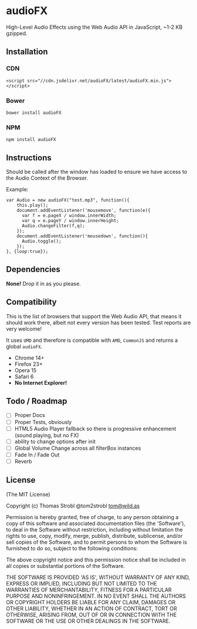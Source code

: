 # audioFX

High-Level Audio Effects using the Web Audio API in JavaScript, ~1-2 KB gzipped.

## Installation

### CDN

``<script src="//cdn.jsdelivr.net/audioFX/latest/audioFX.min.js"></script>``

### Bower

``bower install audioFX``

### NPM

``npm install audioFX``

## Instructions

Should be called after the window has loaded to ensure we have access to the Audio Context of the Browser.

Example:

    var Audio = new audioFX("test.mp3", function(){
        this.play();
        document.addEventListener('mousemove', function(e){
          var f = e.pageX / window.innerWidth;
          var q = e.pageY / window.innerHeight;
          Audio.changeFilter(f,q);
        });
        document.addEventListener('mousedown', function(){
          Audio.toggle();
        });
    }, {loop:true});

## Dependencies

**None!** Drop it in as you please.

## Compatibility

This is the list of browsers that support the Web Audio API, that means it should work there, albeit not every version has been tested. Test reports are very welcome!

It uses ``UMD`` and therefore is compatible with ``AMD``, ``CommonJS`` and returns a global ``audioFX``.

- Chrome 14+
- Firefox 23+
- Opera 15
- Safari 6
- **No Internet Explorer!**

## Todo / Roadmap

- [ ] Proper Docs
- [ ] Proper Tests, obviously
- [ ] HTML5 Audio Player fallback so there is progressive enhancement (sound playing, but no FX)
- [ ] ability to change options after init
- [ ] Global Volume Change across all filterBox instances
- [ ] Fade In / Fade Out
- [ ] Reverb

## License

(The MIT License)

Copyright (c) Thomas Strobl @tom2strobl tom@wild.as

Permission is hereby granted, free of charge, to any person obtaining a copy of this software and associated documentation files (the 'Software'), to deal in the Software without restriction, including without limitation the rights to use, copy, modify, merge, publish, distribute, sublicense, and/or sell copies of the Software, and to permit persons to whom the Software is furnished to do so, subject to the following conditions:

The above copyright notice and this permission notice shall be included in all copies or substantial portions of the Software.

THE SOFTWARE IS PROVIDED 'AS IS', WITHOUT WARRANTY OF ANY KIND, EXPRESS OR IMPLIED, INCLUDING BUT NOT LIMITED TO THE WARRANTIES OF MERCHANTABILITY, FITNESS FOR A PARTICULAR PURPOSE AND NONINFRINGEMENT. IN NO EVENT SHALL THE AUTHORS OR COPYRIGHT HOLDERS BE LIABLE FOR ANY CLAIM, DAMAGES OR OTHER LIABILITY, WHETHER IN AN ACTION OF CONTRACT, TORT OR OTHERWISE, ARISING FROM, OUT OF OR IN CONNECTION WITH THE SOFTWARE OR THE USE OR OTHER DEALINGS IN THE SOFTWARE.
